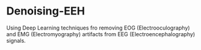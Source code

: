 # Denoising-EEH
Using Deep Learning techniques fro removing EOG (Electrooculography) and EMG (Electromyography) artifacts from EEG (Electroencephalography) signals. 
